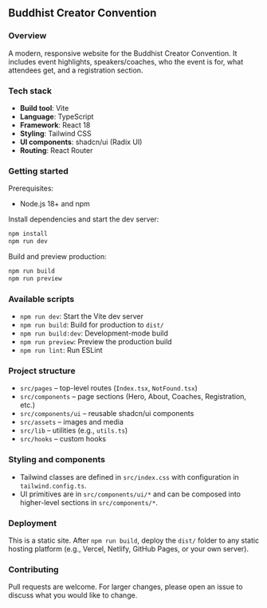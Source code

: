 ## Buddhist Creator Convention

### Overview

A modern, responsive website for the Buddhist Creator Convention. It includes event highlights, speakers/coaches, who the event is for, what attendees get, and a registration section.

### Tech stack

- **Build tool**: Vite
- **Language**: TypeScript
- **Framework**: React 18
- **Styling**: Tailwind CSS
- **UI components**: shadcn/ui (Radix UI)
- **Routing**: React Router

### Getting started

Prerequisites:
- Node.js 18+ and npm

Install dependencies and start the dev server:

```bash
npm install
npm run dev
```

Build and preview production:

```bash
npm run build
npm run preview
```

### Available scripts

- `npm run dev`: Start the Vite dev server
- `npm run build`: Build for production to `dist/`
- `npm run build:dev`: Development-mode build
- `npm run preview`: Preview the production build
- `npm run lint`: Run ESLint

### Project structure

- `src/pages` – top-level routes (`Index.tsx`, `NotFound.tsx`)
- `src/components` – page sections (Hero, About, Coaches, Registration, etc.)
- `src/components/ui` – reusable shadcn/ui components
- `src/assets` – images and media
- `src/lib` – utilities (e.g., `utils.ts`)
- `src/hooks` – custom hooks

### Styling and components

- Tailwind classes are defined in `src/index.css` with configuration in `tailwind.config.ts`.
- UI primitives are in `src/components/ui/*` and can be composed into higher-level sections in `src/components/*`.

### Deployment

This is a static site. After `npm run build`, deploy the `dist/` folder to any static hosting platform (e.g., Vercel, Netlify, GitHub Pages, or your own server).

### Contributing


Pull requests are welcome. For larger changes, please open an issue to discuss what you would like to change.
